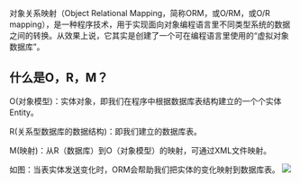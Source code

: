 对象关系映射（Object Relational Mapping，简称ORM，或O/RM，或O/R mapping），是一种程序技术，用于实现面向对象编程语言里不同类型系统的数据之间的转换。从效果上说，它其实是创建了一个可在编程语言里使用的“虚拟对象数据库”。

什么是O，R，M？
--------------
O(对象模型)：实体对象，即我们在程序中根据数据库表结构建立的一个个实体Entity。

R(关系型数据库的数据结构)：即我们建立的数据库表。

M(映射)：从R（数据库）到O（对象模型）的映射，可通过XML文件映射。

如图：当表实体发送变化时，ORM会帮助我们把实体的变化映射到数据库表。
![](https://img-blog.csdn.net/20150727174738007)
